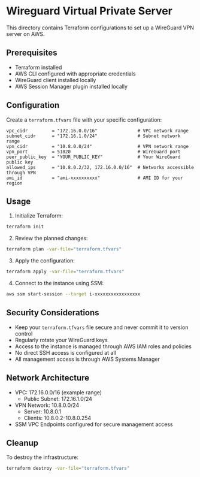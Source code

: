 # Wireguard Virtual Private Server

This directory contains Terraform configurations to set up a WireGuard VPN server on AWS.

## Prerequisites

- Terraform installed
- AWS CLI configured with appropriate credentials
- WireGuard client installed locally
- AWS Session Manager plugin installed locally

## Configuration

Create a `terraform.tfvars` file with your specific configuration:

```hcls
vpc_cidr         = "172.16.0.0/16"               # VPC network range
subnet_cidr      = "172.16.1.0/24"               # Subnet network range
vpn_cidr         = "10.8.0.0/24"                 # VPN network range
vpn_port         = 51820                         # WireGuard port
peer_public_key  = "YOUR_PUBLIC_KEY"             # Your WireGuard public key
allowed_ips      = "10.8.0.2/32, 172.16.0.0/16"  # Networks accessible through VPN
ami_id           = "ami-xxxxxxxxxx"              # AMI ID for your region
```

## Usage

1. Initialize Terraform:
```bash
terraform init
```

2. Review the planned changes:
```bash
terraform plan -var-file="terraform.tfvars"
```

3. Apply the configuration:
```bash
terraform apply -var-file="terraform.tfvars"
```

4. Connect to the instance using SSM:
```bash
aws ssm start-session --target i-xxxxxxxxxxxxxxxxx
```

## Security Considerations

- Keep your `terraform.tfvars` file secure and never commit it to version control
- Regularly rotate your WireGuard keys
- Access to the instance is managed through AWS IAM roles and policies
- No direct SSH access is configured at all
- All management access is through AWS Systems Manager

## Network Architecture

- VPC: 172.16.0.0/16 (example range)
  - Public Subnet: 172.16.1.0/24
- VPN Network: 10.8.0.0/24
  - Server: 10.8.0.1
  - Clients: 10.8.0.2-10.8.0.254
- SSM VPC Endpoints configured for secure management access

## Cleanup

To destroy the infrastructure:
```bash
terraform destroy -var-file="terraform.tfvars"
```